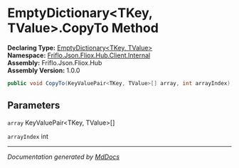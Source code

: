 ﻿<!--  
  <auto-generated>   
    The contents of this file were generated by a tool.  
    Changes to this file may be list if the file is regenerated  
  </auto-generated>   
-->

# EmptyDictionary\<TKey, TValue\>.CopyTo Method

**Declaring Type:** [EmptyDictionary\<TKey, TValue\>](../index.md)  
**Namespace:** [Friflo.Json.Fliox.Hub.Client.Internal](../../index.md)  
**Assembly:** Friflo.Json.Fliox.Hub  
**Assembly Version:** 1.0.0

```csharp
public void CopyTo(KeyValuePair<TKey, TValue>[] array, int arrayIndex);
```

## Parameters

`array`  KeyValuePair\<TKey, TValue\>\[\]

`arrayIndex`  int

___

*Documentation generated by [MdDocs](https://github.com/ap0llo/mddocs)*

